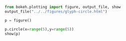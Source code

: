 

```python
from bokeh.plotting import figure, output_file, show
output_file("../../figures/glyph-circle.html")

p = figure()

p.circle(x=range(5),y=range(5))
show(p)
```


```python

```
